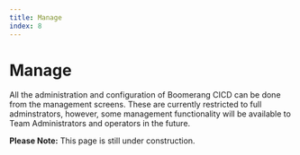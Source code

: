```yaml
---
title: Manage
index: 8
---
```


# Manage

All the administration and configuration of Boomerang CICD can be done from the management screens. These are currently restricted to full adminstrators, however, some management functionality will be available to Team Administrators and operators in the future.

**Please Note:** This page is still under construction.
